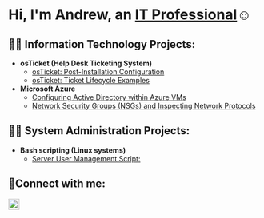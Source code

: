 <h1>Hi, I'm Andrew, an <a href="https://linkedin.com/in/andrew-bugembe">IT Professional</a>☺</h1>

<h2>👨‍💻 Information Technology Projects:</h2>

- <b>osTicket (Help Desk Ticketing System)</b>
  - [osTicket: Post-Installation Configuration](https://github.com/AndrewBugembe/post-install-config)
  - [osTicket: Ticket Lifecycle Examples](https://github.com/AndrewBugembe/ticket-lifecycle)
- <b>Microsoft Azure</b>
  - [Configuring Active Directory within Azure VMs](https://github.com/andrewbugembe/configure-azure-ad)
  - [Network Security Groups (NSGs) and Inspecting Network Protocols](https://github.com/andrewbugembe/azure-network-protocols)
    
<h2>👨‍💻 System Administration Projects:</h2>

- <b>Bash scripting (Linux systems)</b>
  - [Server User Management Script:](https://github.com/AndrewBugembe/delete-users-bash-script)
 

<h2>🤳Connect with me:</h2>

[<img align="left" alt="Josh | LinkedIn" width="22px" src="https://cdn.jsdelivr.net/npm/simple-icons@v3/icons/linkedin.svg" />][linkedin]

[linkedin]: https://www.linkedin.com/in/andrew-bugembe/

